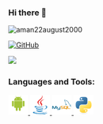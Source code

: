 ### Hi there 👋
<p align="left"> <img src="https://komarev.com/ghpvc/?username=aman22august2000&label=Profile%20views&color=0e75b6&style=flat" alt="aman22august2000" /> </p>

[![GitHub](https://github-readme-streak-stats.herokuapp.com?user=aman22august2000&theme=nord&hide_border=true&theme=radical)](https://git.io/streak-stats)

<img src="https://github-readme-stats.vercel.app/api?username=aman22august2000&&show_icons=true&title_color=88c0d0&icon_color=a3be8c&text_color=88c0d0&bg_color=2e3440">


<!-- <p align="left"> <a href="https://github.com/ryo-ma/github-profile-trophy"><img src="https://github-profile-trophy.vercel.app/?username=shauryasrivatava" alt="shauryasrivatava" /></a> </p>
<h3 align="left">Connect with me:</h3>
<p align="left">
<a href="https://www.codechef.com/users/thesoldier_boy" target="blank"><img align="center" src="https://cdn.jsdelivr.net/npm/simple-icons@3.1.0/icons/codechef.svg" alt="shauryasrivatava" height="30" width="40" /></a>
<a href="https://leetcode.com/thesoldierboy" target="blank"><img align="center" src="https://raw.githubusercontent.com/rahuldkjain/github-profile-readme-generator/neutral-icons/src/images/icons/Social/leet-code.svg" alt="shauryasrivatava" height="30" width="40" /></a>
<a href="https://auth.geeksforgeeks.org/user/thesoldierboy" target="blank"><img align="center" src="https://raw.githubusercontent.com/rahuldkjain/github-profile-readme-generator/neutral-icons/src/images/icons/Social/geeks-for-geeks.svg" alt="thesoldierboy" height="30" width="40" /></a>
nice
</p> -->

<h3 align="left">Languages and Tools:</h3>
<p align="left"> <a href="https://developer.android.com" target="_blank"> <img src="https://raw.githubusercontent.com/devicons/devicon/master/icons/android/android-original-wordmark.svg" alt="android" width="40" height="40"/> </a>  <a href="https://www.java.com" target="_blank"> <img src="https://raw.githubusercontent.com/devicons/devicon/master/icons/java/java-original.svg" alt="java" width="40" height="40"/> </a> <a href="https://www.mysql.com/" target="_blank"> <img src="https://raw.githubusercontent.com/devicons/devicon/master/icons/mysql/mysql-original-wordmark.svg" alt="mysql" width="40" height="40"/> </a>  <a href="https://www.python.org" target="_blank"> <img src="https://raw.githubusercontent.com/devicons/devicon/master/icons/python/python-original.svg" alt="python" width="40" height="40"/> </a> </p>

<!-- <p><img align="left" src="https://github-readme-stats.vercel.app/api/top-langs?username=shauryasrivatava&show_icons=true&locale=en&layout=compact" alt="shauryasrivatava" /></p>
 -->
<!--
**shauryasrivatava/shauryasrivatava** is a ✨ _special_ ✨ repository because its `README.md` (this file) appears on your GitHub profile.

Here are some ideas to get you started:

- 🔭 I’m currently working on ...
- 🌱 I’m currently learning ...
- 👯 I’m looking to collaborate on ...
- 🤔 I’m looking for help with ...
- 💬 Ask me about ...
- 📫 How to reach me: ...
- 😄 Pronouns: ...
- ⚡ Fun fact: ...
-->
